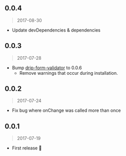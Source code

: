 ## 0.0.4

> 2017-08-30

* Update devDependencies & dependencies




## 0.0.3

> 2017-07-28

* Bump [drip-form-validator](https://github.com/tsuyoshiwada/drip-form-validator) to 0.0.6
    - Remove warnings that occur during installation.




## 0.0.2

> 2017-07-24

* Fix bug where onChange was called more than once




## 0.0.1

> 2017-07-19

* First release :tada:

